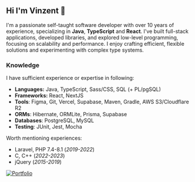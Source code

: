 ## Hi I'm Vinzent 👋
I'm a passionate self-taught software developer with over 10 years of experience, specializing in **Java**, **TypeScript** and **React**. I've built full-stack applications, developed libraries, and explored low-level programming, focusing on scalability and performance. I enjoy crafting efficient, flexible solutions and experimenting with complex type systems.

### Knowledge
I have sufficient experience or expertise in following:
- **Languages:** Java, TypeScript, Sass/CSS, SQL (+ PL/pgSQL)
- **Frameworks:** React, NextJS
- **Tools**: Figma, Git, Vercel, Supabase, Maven, Gradle, AWS S3/Cloudflare R2
- **ORMs**: Hibernate, ORMLite, Prisma, Supabase
- **Databases**: PostgreSQL, MySQL
- **Testing**: JUnit, Jest, Mocha

Worth mentioning experiences:
- Laravel, PHP 7.4-8.1 (_2019-2022_)
- C, C++ (_2022-2023_)
- jQuery (_2015-2019_)

[![Portfolio](https://img.shields.io/badge/My_Portfolio-8A2BE2)](https://aparx.dev)
